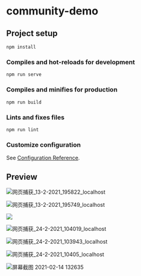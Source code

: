 # community-demo

## Project setup
```
npm install
```

### Compiles and hot-reloads for development
```
npm run serve
```

### Compiles and minifies for production
```
npm run build
```

### Lints and fixes files
```
npm run lint
```

### Customize configuration
See [Configuration Reference](https://cli.vuejs.org/config/).

## Preview

![网页捕获_13-2-2021_195822_localhost](https://gitee.com/hanmengnan/images-of-notes/raw/master/notes/%E7%BD%91%E9%A1%B5%E6%8D%95%E8%8E%B7_13-2-2021_195822_localhost.jpeg)

![网页捕获_13-2-2021_195749_localhost](https://gitee.com/hanmengnan/images-of-notes/raw/master/notes/%E7%BD%91%E9%A1%B5%E6%8D%95%E8%8E%B7_13-2-2021_195749_localhost.jpeg)

![](https://gitee.com/hanmengnan/images-of-notes/raw/master/notes/%E7%BD%91%E9%A1%B5%E6%8D%95%E8%8E%B7_13-2-2021_195847_localhost.jpeg)

![网页捕获_24-2-2021_104019_localhost](https://gitee.com/hanmengnan/images-of-notes/raw/master/notes/%E7%BD%91%E9%A1%B5%E6%8D%95%E8%8E%B7_24-2-2021_104019_localhost.jpeg)

![网页捕获_24-2-2021_103943_localhost](https://gitee.com/hanmengnan/images-of-notes/raw/master/notes/%E7%BD%91%E9%A1%B5%E6%8D%95%E8%8E%B7_24-2-2021_103943_localhost.jpeg)

![网页捕获_24-2-2021_10405_localhost](https://gitee.com/hanmengnan/images-of-notes/raw/master/notes/%E7%BD%91%E9%A1%B5%E6%8D%95%E8%8E%B7_24-2-2021_10405_localhost.jpeg)

![屏幕截图 2021-02-14 132635](https://gitee.com/hanmengnan/images-of-notes/raw/master/notes/%E5%B1%8F%E5%B9%95%E6%88%AA%E5%9B%BE%202021-02-14%20132635.png)